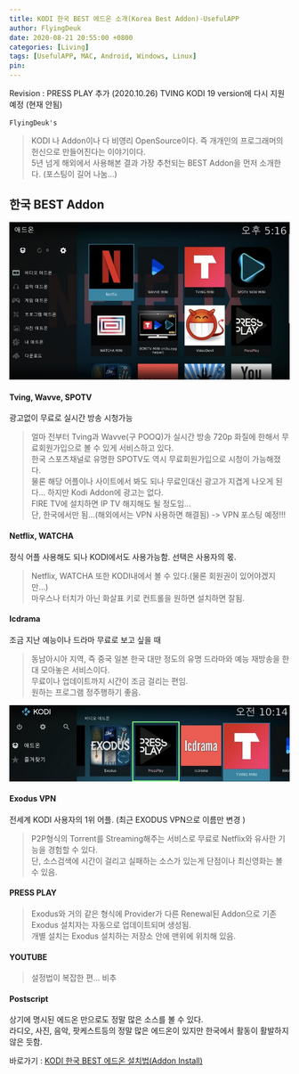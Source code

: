 ```yaml
---
title: KODI 한국 BEST 에드온 소개(Korea Best Addon)-UsefulAPP
author: FlyingDeuk
date: 2020-08-21 20:55:00 +0800
categories: [Living]
tags: [UsefulAPP, MAC, Android, Windows, Linux]
pin:
---
```


Revision : PRESS PLAY 추가 (2020.10.26)
           TVING KODI 19 version에 다시 지원예정 (현재 안됨)

`FlyingDeuk's`
> KODI 나 Addon이나 다 비영리 OpenSource이다. 즉 개개인의 프로그래머의 헌신으로 만들어진다는 이야기이다. <br>
5년 넘게 해외에서 사용해본 결과 가장 추천되는 BEST Addon을 먼저 소개한다. (포스팅이 길어 나눔...)

## 한국 BEST Addon

![kodi_addon](/img/living/kodi/kodi_addon0.jpg)

#### Tving, Wavve, SPOTV
광고없이 무료로 실시간 방송 시청가능
> 얼마 전부터 Tving과 Wavve(구 POOQ)가 실시간 방송 720p 화질에 한해서 무료회원가입으로 볼 수 있게 서비스하고 있다. <br>
한국 스포츠채널로 유명한 SPOTV도 역시 무료회원가입으로 시청이 가능해졌다. <br>
물론 해당 어플이나 사이트에서 봐도 되나 무료인대신 광고가 지겹게 나오게 된다... 하지만 Kodi Addon에 광고는 없다. <br>
FIRE TV에 설치하면 IP TV 해지해도 될 정도임...<br>
단, 한국에서만 됨...(해외에서는 VPN 사용하면 해결됨) -> VPN 포스팅 예정!!!

#### Netflix, WATCHA
정식 어플 사용해도 되나 KODI에서도 사용가능함. 선택은 사용자의 몫.
> Netflix, WATCHA 또한 KODI내에서 볼 수 있다.(물론 회원권이 있어야겠지만...)<br>
마우스나 터치가 아닌 화살표 키로 컨트롤을 원하면 설치하면 잘됨.

#### Icdrama
조금 지난 예능이나 드라마 무료로 보고 싶을 때
> 동남아시아 지역, 즉 중국 일본 한국 대만 정도의 유명 드라마와 예능 재방송을 한대 모아놓은 서비스이다. <br>
무료이나 업데이트까지 시간이 조금 걸리는 편임. <br>
원하는 프로그램 정주행하기 좋음.



![kodi](/img/living/kodi/press.jpg)

#### Exodus VPN
전세계 KODI 사용자의 1위 어플. (최근 EXODUS VPN으로 이름만 변경 )<br>
>P2P형식의 Torrent를 Streaming해주는 서비스로 무료로 Netflix와 유사한 기능을 경험할 수 있다. <br>
단, 소스검색에 시간이 걸리고 실패하는 소스가 있는게 단점이나 최신영화는 볼 수 있음.

#### PRESS PLAY
> Exodus와 거의 같은 형식에 Provider가 다른 Renewal된 Addon으로 기존 Exodus 설치자는 자동으로 업데이트되며 생성됨. <br>
개별 설치는 Exodus 설치하는 저장소 안에 맨위에 위치해 있음.

#### YOUTUBE
> 설정법이 복잡한 편... 비추

#### Postscript
상기에 명시된 에드온 만으로도 정말 많은 소스를 볼 수 있다. <br>
라디오, 사진, 음악, 팟케스트등의 정말 많은 에드온이 있지만 한국에서 활동이 활발하지않은 듯함.


바로가기 : [KODI 한국 BEST 에드온 설치법(Addon Install)](/posts/KODI-addon2/)
